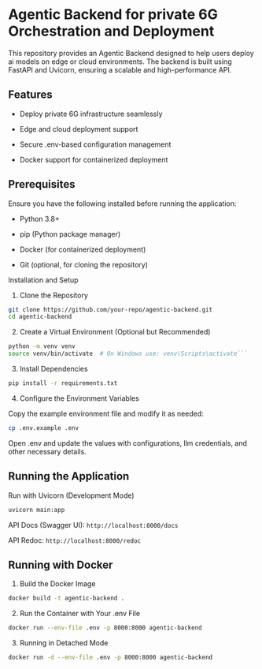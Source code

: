 # Agentic Backend for private 6G Orchestration and Deployment

This repository provides an Agentic Backend designed to help users deploy ai models on edge or cloud environments. The backend is built using FastAPI and Uvicorn, ensuring a scalable and high-performance API.

## Features

 - Deploy private 6G infrastructure seamlessly

 - Edge and cloud deployment support

 - Secure .env-based configuration management

 - Docker support for containerized deployment

## Prerequisites

Ensure you have the following installed before running the application:

- Python 3.8+

- pip (Python package manager)

- Docker (for containerized deployment)

- Git (optional, for cloning the repository)

Installation and Setup

1. Clone the Repository

```bash
git clone https://github.com/your-repo/agentic-backend.git
cd agentic-backend
```

2. Create a Virtual Environment (Optional but Recommended)

```bash
python -m venv venv
source venv/bin/activate  # On Windows use: venv\Scripts\activate```
```

3. Install Dependencies

```bash
pip install -r requirements.txt
```

4. Configure the Environment Variables

Copy the example environment file and modify it as needed:

```bash
cp .env.example .env
```

Open .env and update the values with configurations, llm credentials, and other necessary details.

## Running the Application

Run with Uvicorn (Development Mode)

```bash
uvicorn main:app
```

API Docs (Swagger UI): `http://localhost:8000/docs`

API Redoc: `http://localhost:8000/redoc`

## Running with Docker

1. Build the Docker Image

```bash
docker build -t agentic-backend .
```

2. Run the Container with Your .env File

```bash
docker run --env-file .env -p 8000:8000 agentic-backend
```

3. Running in Detached Mode

```bash
docker run -d --env-file .env -p 8000:8000 agentic-backend
```

